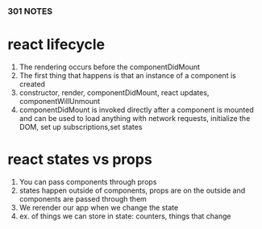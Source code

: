 ### 301 NOTES

   # react lifecycle

   1. The rendering occurs before the componentDidMount
   2. The first thing that happens is that an instance of a component is created
   3.  constructor, render, componentDidMount, react updates, componentWillUnmount
   4. componentDidMount is invoked directly after a component is mounted and can be used to load anything with network requests, initialize the DOM, set up subscriptions,set states

   # react states vs props

   1. You can pass components through props
   2. states happen outside of components, props are on the outside and components are passed through them
   3. We rerender our app when we change the state
   4. ex. of things we can store in state: counters, things that change